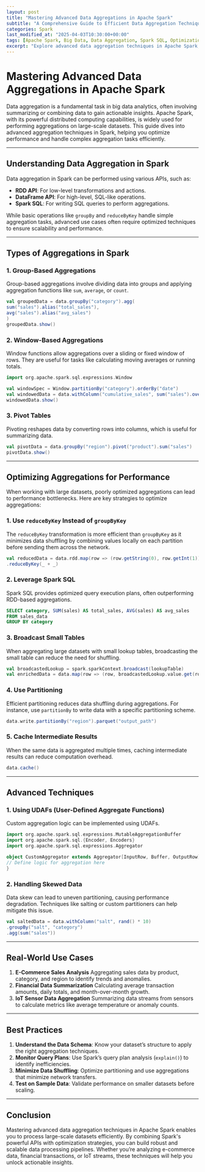 ```yaml
---
layout: post
title: "Mastering Advanced Data Aggregations in Apache Spark"
subtitle: "A Comprehensive Guide to Efficient Data Aggregation Techniques in Apache Spark"
categories: Spark
last_modified_at: "2025-04-03T10:30:00+00:00"
tags: [Apache Spark, Big Data, Data Aggregation, Spark SQL, Optimization]
excerpt: "Explore advanced data aggregation techniques in Apache Spark, including optimization strategies, practical examples, and best practices for handling large-scale datasets."
---
```


# Mastering Advanced Data Aggregations in Apache Spark

Data aggregation is a fundamental task in big data analytics, often involving summarizing or combining data to gain actionable insights. Apache Spark, with its powerful distributed computing capabilities, is widely used for performing aggregations on large-scale datasets. This guide dives into advanced aggregation techniques in Spark, helping you optimize performance and handle complex aggregation tasks efficiently.

---

## Understanding Data Aggregation in Spark

Data aggregation in Spark can be performed using various APIs, such as:
- **RDD API**: For low-level transformations and actions.
- **DataFrame API**: For high-level, SQL-like operations.
- **Spark SQL**: For writing SQL queries to perform aggregations.

While basic operations like `groupBy` and `reduceByKey` handle simple aggregation tasks, advanced use cases often require optimized techniques to ensure scalability and performance.

---

## Types of Aggregations in Spark

### 1. **Group-Based Aggregations**
Group-based aggregations involve dividing data into groups and applying aggregation functions like `sum`, `average`, or `count`.

```scala
val groupedData = data.groupBy("category").agg(
sum("sales").alias("total_sales"),
avg("sales").alias("avg_sales")
)
groupedData.show()
```

### 2. **Window-Based Aggregations**
Window functions allow aggregations over a sliding or fixed window of rows. They are useful for tasks like calculating moving averages or running totals.

```scala
import org.apache.spark.sql.expressions.Window

val windowSpec = Window.partitionBy("category").orderBy("date")
val windowedData = data.withColumn("cumulative_sales", sum("sales").over(windowSpec))
windowedData.show()
```

### 3. **Pivot Tables**
Pivoting reshapes data by converting rows into columns, which is useful for summarizing data.

```scala
val pivotData = data.groupBy("region").pivot("product").sum("sales")
pivotData.show()
```

---

## Optimizing Aggregations for Performance

When working with large datasets, poorly optimized aggregations can lead to performance bottlenecks. Here are key strategies to optimize aggregations:

### 1. **Use `reduceByKey` Instead of `groupByKey`**
The `reduceByKey` transformation is more efficient than `groupByKey` as it minimizes data shuffling by combining values locally on each partition before sending them across the network.

```scala
val reducedData = data.rdd.map(row => (row.getString(0), row.getInt(1)))
.reduceByKey(_ + _)
```

### 2. **Leverage Spark SQL**
Spark SQL provides optimized query execution plans, often outperforming RDD-based aggregations.

```sql
SELECT category, SUM(sales) AS total_sales, AVG(sales) AS avg_sales
FROM sales_data
GROUP BY category
```

### 3. **Broadcast Small Tables**
When aggregating large datasets with small lookup tables, broadcasting the small table can reduce the need for shuffling.

```scala
val broadcastedLookup = spark.sparkContext.broadcast(lookupTable)
val enrichedData = data.map(row => (row, broadcastedLookup.value.get(row.get("key"))))
```

### 4. **Use Partitioning**
Efficient partitioning reduces data shuffling during aggregations. For instance, use `partitionBy` to write data with a specific partitioning scheme.

```scala
data.write.partitionBy("region").parquet("output_path")
```

### 5. **Cache Intermediate Results**
When the same data is aggregated multiple times, caching intermediate results can reduce computation overhead.

```scala
data.cache()
```

---

## Advanced Techniques

### 1. **Using UDAFs (User-Defined Aggregate Functions)**
Custom aggregation logic can be implemented using UDAFs.

```scala
import org.apache.spark.sql.expressions.MutableAggregationBuffer
import org.apache.spark.sql.{Encoder, Encoders}
import org.apache.spark.sql.expressions.Aggregator

object CustomAggregator extends Aggregator[InputRow, Buffer, OutputRow] {
// Define logic for aggregation here
}
```

### 2. **Handling Skewed Data**
Data skew can lead to uneven partitioning, causing performance degradation. Techniques like salting or custom partitioners can help mitigate this issue.

```scala
val saltedData = data.withColumn("salt", rand() * 10)
.groupBy("salt", "category")
.agg(sum("sales"))
```

---

## Real-World Use Cases

1. **E-Commerce Sales Analysis**
   Aggregating sales data by product, category, and region to identify trends and anomalies.
2. **Financial Data Summarization**
   Calculating average transaction amounts, daily totals, and month-over-month growth.
3. **IoT Sensor Data Aggregation**
   Summarizing data streams from sensors to calculate metrics like average temperature or anomaly counts.

---

## Best Practices

1. **Understand the Data Schema**: Know your dataset’s structure to apply the right aggregation techniques.
2. **Monitor Query Plans**: Use Spark’s query plan analysis (`explain()`) to identify inefficiencies.
3. **Minimize Data Shuffling**: Optimize partitioning and use aggregations that minimize network transfers.
4. **Test on Sample Data**: Validate performance on smaller datasets before scaling.

---

## Conclusion

Mastering advanced data aggregation techniques in Apache Spark enables you to process large-scale datasets efficiently. By combining Spark's powerful APIs with optimization strategies, you can build robust and scalable data processing pipelines. Whether you’re analyzing e-commerce data, financial transactions, or IoT streams, these techniques will help you unlock actionable insights.
